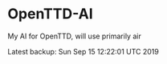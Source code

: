 # OpenTTD-AI
My AI for OpenTTD, will use primarily air

Latest backup: Sun Sep 15 12:22:01 UTC 2019
